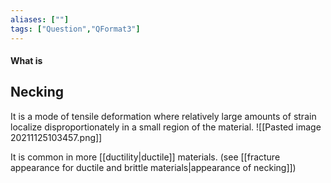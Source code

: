 ```yaml
---
aliases: [""]
tags: ["Question","QFormat3"]
---
```


#### What is
## Necking
It is a mode of tensile deformation where relatively large amounts of strain localize disproportionately in a small region of the material.
![[Pasted image 20211125103457.png]]

It is common in more [[ductility|ductile]] materials. (see [[fracture appearance for ductile and brittle materials|appearance of necking]])